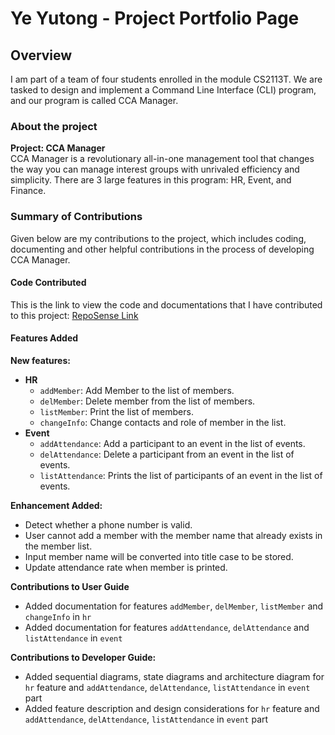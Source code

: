 # Ye Yutong - Project Portfolio Page

## Overview
I am part of a team of four students enrolled in the module CS2113T. We are tasked to design and implement a Command Line Interface (CLI) program, and our program is called CCA Manager.  

### About the project
**Project: CCA Manager**  
CCA Manager is a revolutionary all-in-one management tool that changes the way 
you can manage interest groups with unrivaled efficiency and simplicity. 
There are 3 large features in this program: HR, Event, and Finance. 

### Summary of Contributions
Given below are my contributions to the project, which includes coding, documenting and other helpful contributions in the process of developing CCA Manager.  

#### Code Contributed
This is the link to view the code and documentations that I have contributed to this project: [RepoSense Link](https://nus-cs2113-ay2021s1.github.io/tp-dashboard/#breakdown=true&search=&sort=groupTitle&sortWithin=title&since=2020-09-27&timeframe=commit&mergegroup=&groupSelect=groupByRepos&checkedFileTypes=docs~functional-code~test-code~other&tabOpen=true&tabType=authorship&tabAuthor=yeyutong811&tabRepo=AY2021S1-CS2113T-F14-1%2Ftp%5Bmaster%5D&authorshipIsMergeGroup=false&authorshipFileTypes=docs~functional-code~test-code~other)

#### Features Added
  **New features:**   
  * **HR**  
      * `addMember`: Add Member to the list of members.  
      * `delMember`: Delete member from the list of members.  
      * `listMember`: Print the list of members.   
      * `changeInfo`: Change contacts and role of member in the list.  
  * **Event** 
      * `addAttendance`: Add a participant to an event in the list of events.  
      * `delAttendance`: Delete a participant from an event in the list of events.  
      * `listAttendance`: Prints the list of participants of an event in the list of events.    
  
 **Enhancement Added:** 
 * Detect whether a phone number is valid.  
 * User cannot add a member with the member name that already exists in the member list.    
 * Input member name will be converted into title case to be stored.
 * Update attendance rate when member is printed. 
    
 **Contributions to User Guide**
 * Added documentation for features `addMember`, `delMember`, `listMember` and `changeInfo` in `hr`  
 * Added documentation for features `addAttendance`, `delAttendance` and `listAttendance` in `event`  
 
 **Contributions to Developer Guide:**
 * Added sequential diagrams, state diagrams and architecture diagram for `hr` feature and 
     `addAttendance`, `delAttendance`, `listAttendance` in `event` part   
 * Added feature description and design considerations for `hr` feature and
  `addAttendance`, `delAttendance`, `listAttendance` in `event` part   
 


